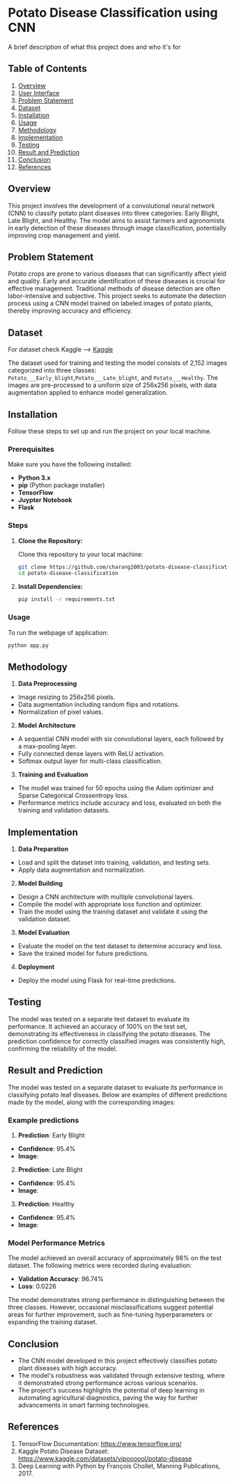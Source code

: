 # Potato Disease Classification using CNN

A brief description of what this project does and who it's for

## Table of Contents

1. [Overview](#overview)
2. [User Interface](#user-interface)
3. [Problem Statement](#problem-statement)
4. [Dataset](#dataset)
5. [Installation](#installation)
6. [Usage](#usage)
7. [Methodology](#methodology)
8. [Implementation](#implementation)
9. [Testing](#testing)
10. [Result and Prediction](#result-and-prediction)
11. [Conclusion](#conclusion)
12. [References](#references)

## Overview

This project involves the development of a convolutional neural network (CNN) to classify potato plant diseases into three categories: Early Blight, Late Blight, and Healthy. The model aims to assist farmers and agronomists in early detection of these diseases through image classification, potentially improving crop management and yield.

## Problem Statement

Potato crops are prone to various diseases that can significantly affect yield and quality. Early and accurate identification of these diseases is crucial for effective management. Traditional methods of disease detection are often labor-intensive and subjective. This project seeks to automate the detection process using a CNN model trained on labeled images of potato plants, thereby improving accuracy and efficiency.

## Dataset

For dataset check Kaggle --> [Kaggle](https://www.kaggle.com/datasets/arjuntejaswi/plant-village)

The dataset used for training and testing the model consists of 2,152 images categorized into three classes: `Potato___Early_blight`,`Potato___Late_blight`, and `Potato___Healthy`. The images are pre-processed to a uniform size of 256x256 pixels, with data augmentation applied to enhance model generalization.

## Installation

Follow these steps to set up and run the project on your local machine.

### Prerequisites

Make sure you have the following installed:

- **Python 3.x**
- **pip** (Python package installer)
- **TensorFlow**
- **Juypter Notebook**
- **Flask**

### Steps

1. **Clone the Repository:**

   Clone this repository to your local machine:

   ```bash
   git clone https://github.com/charang2003/potato-disease-classification.git
   cd potato-disease-classification

   ```

2. **Install Dependencies:**
   ```bash
   pip install -r requirements.txt
   ```

### Usage

To run the webpage of application:

```bash
python app.py
```

## Methodology

1. **Data Preprocessing**

- Image resizing to 256x256 pixels.
- Data augmentation including random flips and rotations.
- Normalization of pixel values.

2. **Model Architecture**

- A sequential CNN model with six convolutional layers, each followed by a max-pooling layer.
- Fully connected dense layers with ReLU activation.
- Softmax output layer for multi-class classification.

3. **Training and Evaluation**

- The model was trained for 50 epochs using the Adam optimizer and Sparse Categorical Crossentropy loss.
- Performance metrics include accuracy and loss, evaluated on both the training and validation datasets.

## Implementation

1. **Data Preparation**

- Load and split the dataset into training, validation, and testing sets.
- Apply data augmentation and normalization.

2. **Model Building**

- Design a CNN architecture with multiple convolutional layers.
- Compile the model with appropriate loss function and optimizer.
- Train the model using the training dataset and validate it using the validation dataset.

3. **Model Evaluation**

- Evaluate the model on the test dataset to determine accuracy and loss.
- Save the trained model for future predictions.

4. **Deployment**

- Deploy the model using Flask for real-time predictions.

## Testing

The model was tested on a separate test dataset to evaluate its performance. It achieved an accuracy of 100% on the test set, demonstrating its effectiveness in classifying the potato diseases. The prediction confidence for correctly classified images was consistently high, confirming the reliability of the model.

## Result and Prediction

The model was tested on a separate dataset to evaluate its performance in classifying potato leaf diseases. Below are examples of different predictions made by the model, along with the corresponding images:

### Example predictions

1. **Prediction**: Early Blight

- **Confidence**: 95.4%
- **Image**:

2. **Prediction**: Late Blight

- **Confidence**: 95.4%
- **Image**:

3. **Prediction**: Healthy

- **Confidence**: 95.4%
- **Image**:

### Model Performance Metrics

The model achieved an overall accuracy of approximately 98% on the test dataset. The following metrics were recorded during evaluation:

- **Validation Accuracy**: 96.74%
- **Loss**: 0.0226

The model demonstrates strong performance in distinguishing between the three classes. However, occasional misclassifications suggest potential areas for further improvement, such as fine-tuning hyperparameters or expanding the training dataset.

## Conclusion

- The CNN model developed in this project effectively classifies potato plant diseases with high accuracy.
- The model's robustness was validated through extensive testing, where it demonstrated strong performance across various scenarios.
- The project's success highlights the potential of deep learning in automating agricultural diagnostics, paving the way for further advancements in smart farming technologies.

## References

1. TensorFlow Documentation: https://www.tensorflow.org/
2. Kaggle Potato Disease Dataset: https://www.kaggle.com/datasets/vipoooool/potato-disease
3. Deep Learning with Python by François Chollet, Manning Publications, 2017.
